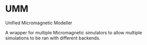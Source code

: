 # UMM 

Unified Micromagnetic Modeller

A wrapper for multiple Micromagnetic simulators to allow multiple simulations
to be ran with different backends.
